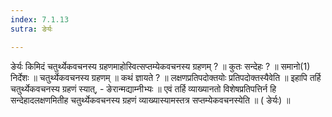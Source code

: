 ```yaml
---
index: 7.1.13
sutra: ङेर्यः

---
```

ङेर्यः किमिदं चतुर्थ्येकवचनस्य ग्रहणमाहोस्वित्सप्तम्येकवचनस्य ग्रहणम् ? ॥ कुतः सन्देहः ? ॥ समानो(1) निर्देशः ॥ चतुर्थ्येकवचनस्य ग्रहणम् ॥ कथं ज्ञायते ? ॥ लक्षणप्रतिपदोक्तयोः प्रतिपदोक्तस्यैवेति ॥ इहापि तर्हि चतुर्थ्येकवचनस्य ग्रहणं स्यात्,  -  ङेरान्मद्याम्नीभ्यः ॥ एवं तर्हि व्याख्यानतो विशेषप्रतिपत्तिर्न हि सन्देहादलक्षणमितीह चतुर्थ्येकवचनस्य ग्रहणं व्याख्यास्यामस्तत्र सप्तम्येकवचनस्येति ॥ ( ङेर्यः) ॥